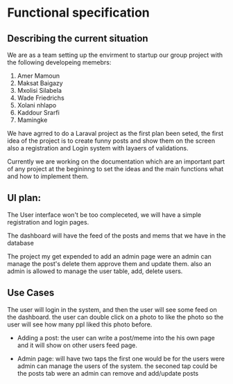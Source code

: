 # Functional specification

## Describing the current situation

We are as a team setting up the envirment to startup our group project with the following developeing memebrs:

1. Amer Mamoun
2. Maksat Baigazy
3. Mxolisi Silabela
4. Wade Friedrichs
5. Xolani nhlapo
6. Kaddour Srarfi
7. Mamingke

We have agrred to do a Laraval project as the first plan been seted, the first idea of the project is to create funny posts and show them on the screen also a registration and Login system with layaers of validations.

Currently we are working on the documentation which are an important part of any project at the begininng to set the ideas and the main functions what and how to implement them.

## UI plan:

The User interface won't be too compleceted, we will have a simple registration and login pages.

The dashboard will have the feed of the posts and mems that we have in the database

The project my get expended to add an admin page were an admin can manage the post's delete them approve them and update them. also an admin is allowed to manage the user table, add, delete users.

## Use Cases

The user will login in the system, and then the user will see some feed on the dashboard. the user can double click on a photo to like the photo so the user will see how many ppl liked this photo before.

- Adding a post:
the user can write a post/meme into the his own page and it will show on other users feed page.

- Admin page:
will have two taps the first one would be for the users were admin can manage the users of the system.
the seconed tap could be the posts tab were an admin can remove and add/update posts
